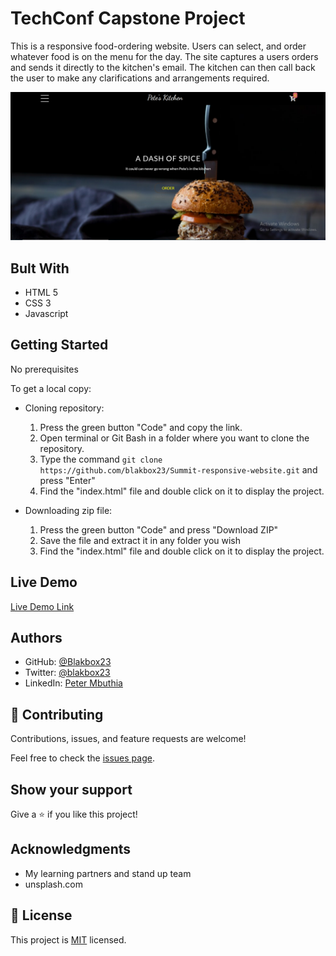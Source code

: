 # TechConf Capstone Project
This is a responsive food-ordering website. Users can select, and order whatever food is on the menu for the day. 
The site captures a users orders and sends it directly to the kitchen's email. The kitchen can then call back the user to make any clarifications and arrangements required.

![screenshot](./images/kitchen2.png)


## Bult With

- HTML 5
- CSS 3
- Javascript

## Getting Started

No prerequisites

To get a local copy:

- Cloning repository:

    1. Press the green button "Code" and copy the link.
    2. Open terminal or Git Bash in a folder where you want to clone the repository.
    3. Type the command `git clone https://github.com/blakbox23/Summit-responsive-website.git` and press "Enter"
    4. Find the "index.html" file and double click on it to display the project.

- Downloading zip file:

   1. Press the green button "Code" and press "Download ZIP"
   2. Save the file and extract it in any folder you wish
   3. Find the "index.html" file and double click on it to display the project.


## Live Demo

[Live Demo Link](https://blakbox23.github.io/pete-s_kitchen/)

## Authors
- GitHub: [@Blakbox23](https://github.com/blakbox23)
- Twitter: [@blakbox23](https://twitter.com/blakbox23)
- LinkedIn: [Peter Mbuthia](https://www.linkedin.com/in/peter-mbuthia)

## 🤝 Contributing

Contributions, issues, and feature requests are welcome!

Feel free to check the [issues page](https://github.com/blakbox23/pete-s_kitchen/issues/).

## Show your support

Give a ⭐️ if you like this project!

## Acknowledgments

- My learning partners and stand up team
- unsplash.com


## 📝 License

This project is [MIT](https://github.com/git/git-scm.com/blob/master/MIT-LICENSE.txt) licensed.


